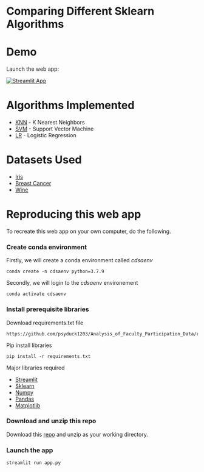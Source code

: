# Comparing Different Sklearn Algorithms

# Demo

Launch the web app:

[![Streamlit App](https://static.streamlit.io/badges/streamlit_badge_black_white.svg)]()

# Algorithms Implemented

- [KNN](https://sklearn.org/modules/neighbors.html#classification) - K Nearest Neighbors
- [SVM](https://sklearn.org/modules/svm.html#svm) - Support Vector Machine
- [LR](https://sklearn.org/modules/linear_model.html#logistic-regression) - Logistic Regression

# Datasets Used

- [Iris](https://sklearn.org/modules/generated/sklearn.datasets.load_iris.html#sklearn.datasets.load_iris)
- [Breast Cancer](https://sklearn.org/modules/generated/sklearn.datasets.load_breast_cancer.html#sklearn.datasets.load_breast_cancer)
- [Wine](https://sklearn.org/modules/generated/sklearn.datasets.load_wine.html#sklearn.datasets.load_wine)

# Reproducing this web app
To recreate this web app on your own computer, do the following.

### Create conda environment
Firstly, we will create a conda environment called *cdsaenv*
```
conda create -n cdsaenv python=3.7.9
```
Secondly, we will login to the *cdsaenv* environement
```
conda activate cdsaenv
```
### Install prerequisite libraries

Download requirements.txt file

```
https://github.com/psyduck1203/Analysis_of_Faculty_Participation_Data/requirements.txt

```

Pip install libraries
```
pip install -r requirements.txt
```

Major libraries required

- [Streamlit](https://streamlit.io/)
- [Sklearn](https://sklearn.org/)
- [Numpy](https://numpy.org/)
- [Pandas](https://pandas.pydata.org/)
- [Matplotlib](https://matplotlib.org/)

### Download and unzip this repo

Download this [repo](https://github.com/psyduck1203/CDSA/archive/main.zip) and unzip as your working directory.

###  Launch the app
```
streamlit run app.py
```
